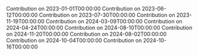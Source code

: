 Contribution on 2023-01-01T00:00:00
Contribution on 2023-06-12T00:00:00
Contribution on 2023-07-30T00:00:00
Contribution on 2023-11-19T00:00:00
Contribution on 2024-03-09T00:00:00
Contribution on 2024-04-24T00:00:00
Contribution on 2024-08-10T00:00:00
Contribution on 2024-11-20T00:00:00
Contribution on 2024-08-02T00:00:00
Contribution on 2024-10-04T00:00:00
Contribution on 2024-10-16T00:00:00

